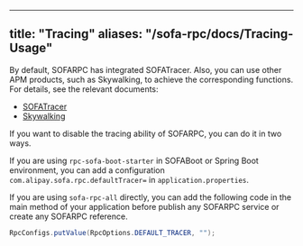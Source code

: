 
---
title: "Tracing"
aliases: "/sofa-rpc/docs/Tracing-Usage"
---


By default, SOFARPC has integrated SOFATracer. Also, you can use other APM products, such as Skywalking, to achieve the corresponding functions. For details, see the relevant documents:

* [SOFATracer](../sofatracer-usage)
* [Skywalking](../skywalking-usage)

If you want to disable the tracing ability of SOFARPC, you can do it in two ways.

If you are using `rpc-sofa-boot-starter` in SOFABoot or Spring Boot environment, you can add a configuration `com.alipay.sofa.rpc.defaultTracer=` in `application.properties`.

If you are using `sofa-rpc-all` directly, you can add the following code in the main method of your application before publish any SOFARPC service or create any SOFARPC reference.

```java
RpcConfigs.putValue(RpcOptions.DEFAULT_TRACER, "");
```